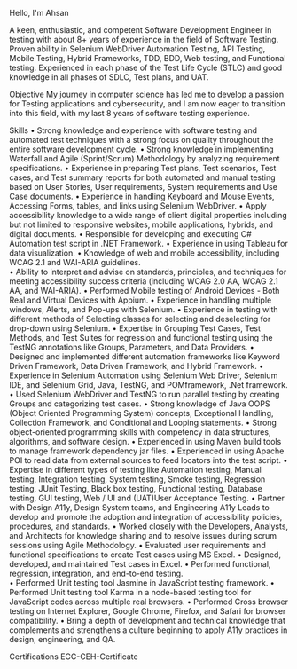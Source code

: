 Hello, I'm Ahsan

A keen, enthusiastic, and competent Software Development Engineer in testing with about 8+ years of experience in the field of Software Testing. Proven ability in Selenium WebDriver Automation Testing, API Testing, Mobile Testing, Hybrid Frameworks, TDD, BDD, Web testing, and Functional testing. Experienced in each phase of the Test Life Cycle (STLC) and good knowledge in all phases of SDLC, Test plans, and UAT. 

Objective
My journey in computer science has led me to develop a passion for Testing applications and cybersecurity, and I am now eager to transition into this field, with my last 8 years of software testing experience. 

Skills
•	Strong knowledge and experience with software testing and automated test techniques with a strong focus on quality throughout the entire software development cycle. 
•	Strong knowledge in implementing Waterfall and Agile (Sprint/Scrum) Methodology by analyzing requirement specifications. 
•	Experience in preparing Test plans, Test scenarios, Test cases, and Test summary reports for both automated and manual testing based on User Stories, User requirements, System requirements and Use Case documents. 
•	Experience in handling Keyboard and Mouse Events, Accessing Forms, tables, and links using Selenium WebDriver. 
•	Apply accessibility knowledge to a wide range of client digital properties including but not limited to responsive websites, mobile applications, hybrids, and digital documents. 
•	Responsible for developing and executing C# Automation test script in .NET Framework. 
•	Experience in using Tableau for data visualization.
•	Knowledge of web and mobile accessibility, including WCAG 2.1 and WAI-ARIA guidelines.  
•	Ability to interpret and advise on standards, principles, and techniques for meeting accessibility success criteria (including WCAG 2.0 AA, WCAG 2.1 AA, and WAI-ARIA). 
•	Performed Mobile testing of Android Devices - Both Real and Virtual Devices with Appium. 
•	Experience in handling multiple windows, Alerts, and Pop-ups with Selenium. 
•	Experience in testing with different methods of Selecting classes for selecting and deselecting for drop-down using Selenium. 
•	Expertise in Grouping Test Cases, Test Methods, and Test Suites for regression and functional testing using the TestNG annotations like Groups, Parameters, and Data Providers. 
•	Designed and implemented different automation frameworks like Keyword Driven Framework, Data Driven Framework, and Hybrid Framework. 
•	Experience in Selenium Automation using Selenium Web Driver, Selenium IDE, and Selenium Grid, Java, TestNG, and POMframework, .Net framework. 
•	Used Selenium WebDriver and TestNG to run parallel testing by creating Groups and categorizing test cases. 
•	Strong knowledge of Java OOPS (Object Oriented Programming System) concepts, Exceptional Handling, Collection Framework, and Conditional and Looping statements. 
•	Strong object-oriented programming skills with competency in data structures, algorithms, and software design. 
•	Experienced in using Maven build tools to manage framework dependency jar files. 
•	Experienced in using Apache POI to read data from external sources to feed locators into the test script. 
•	Expertise in different types of testing like Automation testing, Manual testing, Integration testing, System testing, Smoke testing, Regression testing, JUnit Testing, Black box testing, Functional testing, Database testing, GUI testing, Web / UI and (UAT)User Acceptance Testing. 
•	Partner with Design A11y, Design System teams, and Engineering A11y Leads to develop and promote the adoption and integration of accessibility policies, procedures, and standards. 
•	Worked closely with the Developers, Analysts, and Architects for knowledge sharing and to resolve issues during scrum sessions using Agile Methodology. 
•	Evaluated user requirements and functional specifications to create Test cases using MS Excel. 
•	Designed, developed, and maintained Test cases in Excel. 
•	Performed functional, regression, integration, and end-to-end testing.  
•	Performed Unit testing tool Jasmine in JavaScript testing framework. 
•	Performed Unit testing tool Karma in a node-based testing tool for JavaScript codes across multiple real browsers. 
•	Performed Cross browser testing on Internet Explorer, Google Chrome, Firefox, and Safari for browser compatibility. 
•	Bring a depth of development and technical knowledge that complements and strengthens a culture beginning to apply A11y practices in design, engineering, and QA.

  
Certifications
ECC-CEH-Certificate
